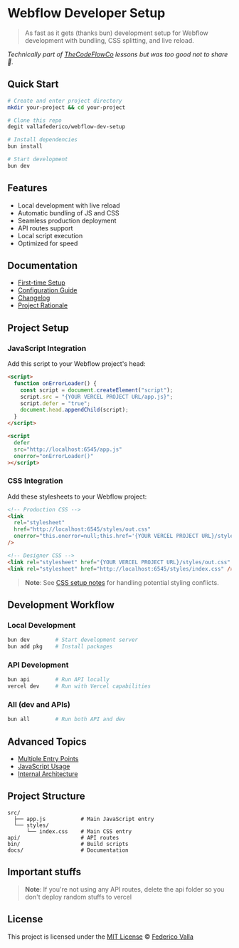 # Webflow Developer Setup

> As fast as it gets (thanks bun) development setup for Webflow development with bundling, CSS splitting, and live reload.

_Technically part of [TheCodeFlowCo](https://www.thecodeflow.co/) lessons but was too good not to share 👀._

## Quick Start

```bash
# Create and enter project directory
mkdir your-project && cd your-project

# Clone this repo
degit vallafederico/webflow-dev-setup

# Install dependencies
bun install

# Start development
bun dev
```

## Features

- Local development with live reload
- Automatic bundling of JS and CSS
- Seamless production deployment
- API routes support
- Local script execution
- Optimized for speed

## Documentation

- [First-time Setup](./docs/setup.md)
- [Configuration Guide](./docs/config.md)
- [Changelog](./docs/changelog.md)
- [Project Rationale](./docs/rationale.md)

## Project Setup

### JavaScript Integration

Add this script to your Webflow project's head:

```html
<script>
  function onErrorLoader() {
    const script = document.createElement("script");
    script.src = "{YOUR VERCEL PROJECT URL/app.js}";
    script.defer = "true";
    document.head.appendChild(script);
  }
</script>

<script
  defer
  src="http://localhost:6545/app.js"
  onerror="onErrorLoader()"
></script>
```

### CSS Integration

Add these stylesheets to your Webflow project:

```html
<!-- Production CSS -->
<link
  rel="stylesheet"
  href="http://localhost:6545/styles/out.css"
  onerror="this.onerror=null;this.href='{YOUR VERCEL PROJECT URL}/styles/out.css'"
/>

<!-- Designer CSS -->
<link rel="stylesheet" href="{YOUR VERCEL PROJECT URL}/styles/out.css" />
<link rel="stylesheet" href="http://localhost:6545/styles/index.css" />
```

> **Note**: See [CSS setup notes](./docs/css-issues.md) for handling potential styling conflicts.

## Development Workflow

### Local Development

```bash
bun dev        # Start development server
bun add pkg    # Install packages
```

### API Development

```bash
bun api        # Run API locally
vercel dev     # Run with Vercel capabilities
```

### All (dev and APIs)

```bash
bun all        # Run both API and dev
```

## Advanced Topics

- [Multiple Entry Points](./docs/multiple-entry-points.md)
- [JavaScript Usage](./docs/javascript.md)
- [Internal Architecture](./docs/bin.md)

## Project Structure

```
src/
  ├── app.js           # Main JavaScript entry
  └── styles/
      └── index.css    # Main CSS entry
api/                   # API routes
bin/                   # Build scripts
docs/                  # Documentation
```

## Important stuffs

> **Note**: If you're not using any API routes, delete the api folder so you don't deploy random stuffs to vercel

## License

This project is licensed under the [MIT License](./LICENSE) © [Federico Valla](https://github.com/vallafederico)
